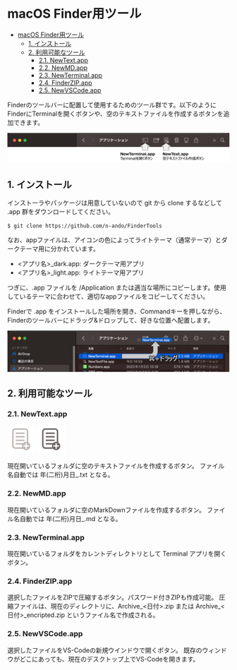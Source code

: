 # macOS Finder用ツール

<!-- TOC -->

- [macOS Finder用ツール](#macos-finder%E7%94%A8%E3%83%84%E3%83%BC%E3%83%AB)
    - [1. インストール](#1-%E3%82%A4%E3%83%B3%E3%82%B9%E3%83%88%E3%83%BC%E3%83%AB)
    - [2. 利用可能なツール](#2-%E5%88%A9%E7%94%A8%E5%8F%AF%E8%83%BD%E3%81%AA%E3%83%84%E3%83%BC%E3%83%AB)
        - [2.1. NewText.app](#21-newtextapp)
        - [2.2. NewMD.app](#22-newmdapp)
        - [2.3. NewTerminal.app](#23-newterminalapp)
        - [2.4. FinderZIP.app](#24-finderzipapp)
        - [2.5. NewVSCode.app](#25-newvscodeapp)

<!-- /TOC -->

Finderのツールバーに配置して使用するためのツール群です。以下のようにFinderにTerminalを開くボタンや、空のテキストファイルを作成するボタンを追加できます。

<img src="https://github.com/n-ando/FinderTools/blob/main/figs/findertool_example.png" width=800>

## 1. インストール

インストーラやパッケージは用意していないので git から clone するなどして .app 群をダウンロードしてください。

```shell
$ git clone https://github.com/n-ando/FinderTools
```

なお、appファイルは、アイコンの色によってライトテーマ（通常テーマ）とダークテーマ用に分かれています。
- <アプリ名>_dark.app: ダークテーマ用アプリ
- <アプリ名>_light.app: ライトテーマ用アプリ

つぎに、.app ファイルを /Application または適当な場所にコピーします。使用しているテーマに合わせて、適切なappファイルをコピーしてください。

Finderで .app をインストールした場所を開き、Commandキーを押しながら、Finderのツールバーにドラッグ&ドロップして、好きな位置へ配置します。

<img src="https://github.com/n-ando/FinderTools/blob/main/figs/command_drug.png" width=800>


## 2. 利用可能なツール

### 2.1. NewText.app
<img src="https://github.com/n-ando/FinderTools/blob/main/NewText/icons/icon_512x512@2x_dark.png" width=64>
<img src="https://github.com/n-ando/FinderTools/blob/main/NewText/icons/icon_512x512@2x_light.png" width=64>

現在開いているフォルダに空のテキストファイルを作成するボタン。
ファイル名自動では 年(二桁)月日_.txt となる。

### 2.2. NewMD.app
現在開いているフォルダに空のMarkDownファイルを作成するボタン。
ファイル名自動では 年(二桁)月日_.md となる。

### 2.3. NewTerminal.app
現在開いているフォルダをカレントディレクトリとして Terminal アプリを開くボタン。

### 2.4. FinderZIP.app
選択したファイルをZIPで圧縮するボタン。パスワード付きZIPも作成可能。
圧縮ファイルは、現在のディレクトリに、Archive_<日付>.zip または Archive_<日付>_encripted.zip というファイル名で作成される。

### 2.5. NewVSCode.app
選択したファイルをVS-Codeの新規ウインドウで開くボタン。
既存のウィンドウがどこにあっても、現在のデスクトップ上でVS-Codeを開きます。

